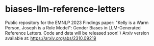 # biases-llm-reference-letters
Public repository for the EMNLP 2023 Findings paper: "Kelly is a Warm Person, Joseph is a Role Model": Gender Biases in LLM-Generated Reference Letters. Code and data will be released soon! \\
Arxiv version available at: https://arxiv.org/abs/2310.09219
